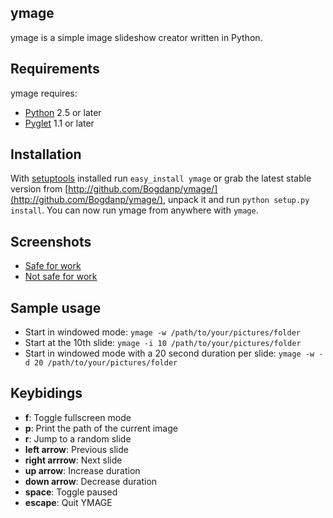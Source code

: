 ymage
-----
ymage is a simple image slideshow creator written in Python.

Requirements
------------
ymage requires:

* [Python](http://python.org) 2.5 or later
* [Pyglet](http://pyglet.org) 1.1 or later 

Installation
------------
With [setuptools](http://pypi.python.org/pypi/setuptools) installed run `easy_install ymage` or
grab the latest stable version from [http://github.com/Bogdanp/ymage/](http://github.com/Bogdanp/ymage/),
unpack it and run `python setup.py install`. You can now run ymage from anywhere with `ymage`.

Screenshots
-----------
* [Safe for work](http://imgur.com/h3IHG.jpg)
* [Not safe for work](http://imgur.com/hO9hB.jpg)

Sample usage
------------
* Start in windowed mode: `ymage -w /path/to/your/pictures/folder`
* Start at the 10th slide: `ymage -i 10 /path/to/your/pictures/folder`
* Start in windowed mode with a 20 second duration per slide: `ymage -w -d 20 /path/to/your/pictures/folder`

Keybidings
----------
* __f__: Toggle fullscreen mode
* __p__: Print the path of the current image 
* __r__: Jump to a random slide
* __left arrow__: Previous slide
* __right arrrow__: Next slide
* __up arrow__: Increase duration
* __down arrow__: Decrease duration
* __space__: Toggle paused
* __escape__: Quit YMAGE 
